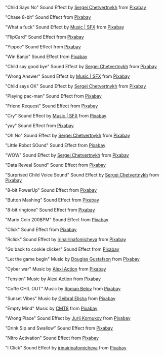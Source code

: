 "Child Says No"
Sound Effect by <a href="https://pixabay.com/fr/users/sergequadrado-24990007/?utm_source=link-attribution&amp;utm_medium=referral&amp;utm_campaign=music&amp;utm_content=113115">Sergei Chetvertnykh</a> from <a href="https://pixabay.com/sound-effects//?utm_source=link-attribution&amp;utm_medium=referral&amp;utm_campaign=music&amp;utm_content=113115">Pixabay</a>

"Chase 8-bit"
Sound Effect from <a href="https://pixabay.com/sound-effects/?utm_source=link-attribution&amp;utm_medium=referral&amp;utm_campaign=music&amp;utm_content=73312">Pixabay</a>

"What a fuck"
Sound Effect by <a href="https://pixabay.com/fr/users/universfield-28281460/?utm_source=link-attribution&amp;utm_medium=referral&amp;utm_campaign=music&amp;utm_content=120320">Music | SFX</a> from <a href="https://pixabay.com/sound-effects//?utm_source=link-attribution&amp;utm_medium=referral&amp;utm_campaign=music&amp;utm_content=120320">Pixabay</a>

"FlipCard"
Sound Effect from <a href="https://pixabay.com/?utm_source=link-attribution&amp;utm_medium=referral&amp;utm_campaign=music&amp;utm_content=91468">Pixabay</a>

"Yippee"
Sound Effect from <a href="https://pixabay.com/?utm_source=link-attribution&amp;utm_medium=referral&amp;utm_campaign=music&amp;utm_content=45360">Pixabay</a>

"Win Banjo"
Sound Effect from <a href="https://pixabay.com/sound-effects/?utm_source=link-attribution&amp;utm_medium=referral&amp;utm_campaign=music&amp;utm_content=96336">Pixabay</a>

"Child say good bye"
Sound Effect by <a href="https://pixabay.com/fr/users/sergequadrado-24990007/?utm_source=link-attribution&amp;utm_medium=referral&amp;utm_campaign=music&amp;utm_content=113114">Sergei Chetvertnykh</a> from <a href="https://pixabay.com/sound-effects//?utm_source=link-attribution&amp;utm_medium=referral&amp;utm_campaign=music&amp;utm_content=113114">Pixabay</a>

"Wrong Answer"
Sound Effect by <a href="https://pixabay.com/fr/users/universfield-28281460/?utm_source=link-attribution&amp;utm_medium=referral&amp;utm_campaign=music&amp;utm_content=126515">Music | SFX</a> from <a href="https://pixabay.com/sound-effects//?utm_source=link-attribution&amp;utm_medium=referral&amp;utm_campaign=music&amp;utm_content=126515">Pixabay</a>

"Child says OK"
Sound Effect by <a href="https://pixabay.com/fr/users/sergequadrado-24990007/?utm_source=link-attribution&amp;utm_medium=referral&amp;utm_campaign=music&amp;utm_content=113118">Sergei Chetvertnykh</a> from <a href="https://pixabay.com//?utm_source=link-attribution&amp;utm_medium=referral&amp;utm_campaign=music&amp;utm_content=113118">Pixabay</a>

"Playing pac-man"
Sound Effect from <a href="https://pixabay.com/sound-effects/?utm_source=link-attribution&amp;utm_medium=referral&amp;utm_campaign=music&amp;utm_content=6783">Pixabay</a>

"Friend Request"
Sound Effect from <a href="https://pixabay.com/?utm_source=link-attribution&amp;utm_medium=referral&amp;utm_campaign=music&amp;utm_content=14878">Pixabay</a>

"Cry"
Sound Effect by <a href="https://pixabay.com/fr/users/universfield-28281460/?utm_source=link-attribution&amp;utm_medium=referral&amp;utm_campaign=music&amp;utm_content=131025">Music | SFX</a> from <a href="https://pixabay.com//?utm_source=link-attribution&amp;utm_medium=referral&amp;utm_campaign=music&amp;utm_content=131025">Pixabay</a>

"yay"
Sound Effect from <a href="https://pixabay.com/?utm_source=link-attribution&amp;utm_medium=referral&amp;utm_campaign=music&amp;utm_content=6120">Pixabay</a>

"Oh No"
Sound Effect by <a href="https://pixabay.com/fr/users/sergequadrado-24990007/?utm_source=link-attribution&amp;utm_medium=referral&amp;utm_campaign=music&amp;utm_content=113125">Sergei Chetvertnykh</a> from <a href="https://pixabay.com//?utm_source=link-attribution&amp;utm_medium=referral&amp;utm_campaign=music&amp;utm_content=113125">Pixabay</a>

"Little Robot SOund"
Sound Effect from <a href="https://pixabay.com/?utm_source=link-attribution&amp;utm_medium=referral&amp;utm_campaign=music&amp;utm_content=84657">Pixabay</a>

"WOW"
Sound Effect by <a href="https://pixabay.com/fr/users/sergequadrado-24990007/?utm_source=link-attribution&amp;utm_medium=referral&amp;utm_campaign=music&amp;utm_content=113128">Sergei Chetvertnykh</a> from <a href="https://pixabay.com//?utm_source=link-attribution&amp;utm_medium=referral&amp;utm_campaign=music&amp;utm_content=113128">Pixabay</a>

"Data Reveal Sound"
Sound Effect from <a href="https://pixabay.com/sound-effects/?utm_source=link-attribution&amp;utm_medium=referral&amp;utm_campaign=music&amp;utm_content=6460">Pixabay</a>

"Surprised Child Voice Sound"
Sound Effect by <a href="https://pixabay.com/fr/users/sergequadrado-24990007/?utm_source=link-attribution&amp;utm_medium=referral&amp;utm_campaign=music&amp;utm_content=113127">Sergei Chetvertnykh</a> from <a href="https://pixabay.com/sound-effects//?utm_source=link-attribution&amp;utm_medium=referral&amp;utm_campaign=music&amp;utm_content=113127">Pixabay</a>

"8-bit PowerUp"
Sound Effect from <a href="https://pixabay.com/?utm_source=link-attribution&amp;utm_medium=referral&amp;utm_campaign=music&amp;utm_content=6768">Pixabay</a>

"Button Mashing"
Sound Effect from <a href="https://pixabay.com/sound-effects/?utm_source=link-attribution&amp;utm_medium=referral&amp;utm_campaign=music&amp;utm_content=32415">Pixabay</a>

"8-bit ringtone"
Sound Effect from <a href="https://pixabay.com/?utm_source=link-attribution&amp;utm_medium=referral&amp;utm_campaign=music&amp;utm_content=44702">Pixabay</a>

"Mario Coin 200BPM"
Sound Effect from <a href="https://pixabay.com/?utm_source=link-attribution&amp;utm_medium=referral&amp;utm_campaign=music&amp;utm_content=82548">Pixabay</a>

"Click"
Sound Effect from <a href="https://pixabay.com/?utm_source=link-attribution&amp;utm_medium=referral&amp;utm_campaign=music&amp;utm_content=47609">Pixabay</a>

"Rclick"
Sound Effect by <a href="https://pixabay.com/fr/users/irinairinafomicheva-25140203/?utm_source=link-attribution&amp;utm_medium=referral&amp;utm_campaign=music&amp;utm_content=13693">irinairinafomicheva</a> from <a href="https://pixabay.com/sound-effects//?utm_source=link-attribution&amp;utm_medium=referral&amp;utm_campaign=music&amp;utm_content=13693">Pixabay</a>

"Go back to cookie clicker"
Sound Effect from <a href="https://pixabay.com/sound-effects/?utm_source=link-attribution&amp;utm_medium=referral&amp;utm_campaign=music&amp;utm_content=95150">Pixabay</a>

"Let the game begin"
Music by <a href="https://pixabay.com/fr/users/psychronic-13092015/?utm_source=link-attribution&amp;utm_medium=referral&amp;utm_campaign=music&amp;utm_content=21858">Douglas Gustafson</a> from <a href="https://pixabay.com//?utm_source=link-attribution&amp;utm_medium=referral&amp;utm_campaign=music&amp;utm_content=21858">Pixabay</a>

"Cyber war"
Music by <a href="https://pixabay.com/fr/users/alexiaction-26977400/?utm_source=link-attribution&amp;utm_medium=referral&amp;utm_campaign=music&amp;utm_content=126419">Alexi Action</a> from <a href="https://pixabay.com/music//?utm_source=link-attribution&amp;utm_medium=referral&amp;utm_campaign=music&amp;utm_content=126419">Pixabay</a>

"Tension"
Music by <a href="https://pixabay.com/fr/users/alexiaction-26977400/?utm_source=link-attribution&amp;utm_medium=referral&amp;utm_campaign=music&amp;utm_content=112135">Alexi Action</a> from <a href="https://pixabay.com/music//?utm_source=link-attribution&amp;utm_medium=referral&amp;utm_campaign=music&amp;utm_content=112135">Pixabay</a>

"Coffe CHIL OUT"
Music by <a href="https://pixabay.com/fr/users/romanbelov-25347333/?utm_source=link-attribution&amp;utm_medium=referral&amp;utm_campaign=music&amp;utm_content=15283">Roman Belov</a> from <a href="https://pixabay.com//?utm_source=link-attribution&amp;utm_medium=referral&amp;utm_campaign=music&amp;utm_content=15283">Pixabay</a>

"Sunset Vibes"
Music by <a href="https://pixabay.com/fr/users/23843807-23843807/?utm_source=link-attribution&amp;utm_medium=referral&amp;utm_campaign=music&amp;utm_content=9503">Geibral Elisha</a> from <a href="https://pixabay.com/music//?utm_source=link-attribution&amp;utm_medium=referral&amp;utm_campaign=music&amp;utm_content=9503">Pixabay</a>

"Empty Mind"
Music by <a href="https://pixabay.com/fr/users/lofi_hour-28600719/?utm_source=link-attribution&amp;utm_medium=referral&amp;utm_campaign=music&amp;utm_content=118973">CMT8</a> from <a href="https://pixabay.com/music//?utm_source=link-attribution&amp;utm_medium=referral&amp;utm_campaign=music&amp;utm_content=118973">Pixabay</a>

"Wrong Place"
Sound Effect by <a href="https://pixabay.com/fr/users/soundreality-31074404/?utm_source=link-attribution&amp;utm_medium=referral&amp;utm_campaign=music&amp;utm_content=129242">Jurij Kornukov</a> from <a href="https://pixabay.com//?utm_source=link-attribution&amp;utm_medium=referral&amp;utm_campaign=music&amp;utm_content=129242">Pixabay</a>

"Drink Sip and Swallow"
Sound Effect from <a href="https://pixabay.com/sound-effects/?utm_source=link-attribution&amp;utm_medium=referral&amp;utm_campaign=music&amp;utm_content=6974">Pixabay</a>

"NItro Activation"
Sound Effect from <a href="https://pixabay.com/?utm_source=link-attribution&amp;utm_medium=referral&amp;utm_campaign=music&amp;utm_content=48077">Pixabay</a>

"I Click"
Sound Effect by <a href="https://pixabay.com/fr/users/irinairinafomicheva-25140203/?utm_source=link-attribution&amp;utm_medium=referral&amp;utm_campaign=music&amp;utm_content=13694">irinairinafomicheva</a> from <a href="https://pixabay.com/sound-effects//?utm_source=link-attribution&amp;utm_medium=referral&amp;utm_campaign=music&amp;utm_content=13694">Pixabay</a>
